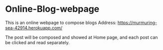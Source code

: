# Online-Blog-webpage
This is an online webpage to compose blogs
Address: https://murmuring-sea-42914.herokuapp.com/

The post will be composed and showed at Home page, and each post can be clicked and read separately.
